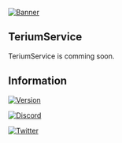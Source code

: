 [![Banner](https://i.imgur.com/YGVJEqu.png)](https://terium.cloud)
## TeriumService
TeriumService is comming soon.
  	
## Information
[![Version](https://img.shields.io/badge/Terium%20Cloud%20Version-v1.0--SNAPSHOT%20(NOT%20RELEASED)-blue?style=for-the-badge&logo=appveyor)](https://terium.cloud)

[![Discord](https://img.shields.io/badge/Discord%20Server-JOIN%20NOW-%237289da?style=for-the-badge&logo=discord)](https://discord.com/invite/5VrY59sffQ)

[![Twitter](https://img.shields.io/twitter/follow/teriumcloud?color=%231DA1F2&logo=twitter&style=for-the-badge)](https://twitter.com/@teriumcloud)
